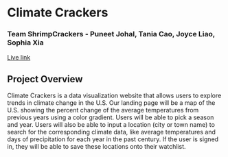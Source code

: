 # Climate Crackers 
### Team ShrimpCrackers - Puneet Johal, Tania Cao, Joyce Liao, Sophia Xia

[Live link](http://68.183.221.237:8000/)

## Project Overview
Climate Crackers is a data visualization website that allows users to explore trends in climate change in the U.S. Our landing page will be a map of the U.S. showing the percent change of the average temperatures from previous years using a color gradient. Users will be able to pick a season and year. Users will also be able to input a location (city or town name) to search for the corresponding climate data, like average temperatures and days of precipitation for each year in the past century. If the user is signed in, they will be able to save these locations onto their watchlist.

